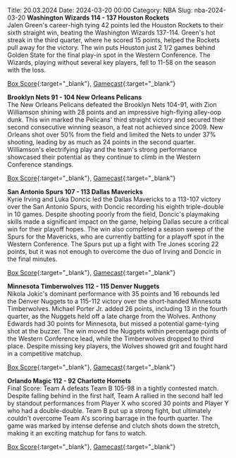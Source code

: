 Title: 20.03.2024
Date: 2024-03-20 00:00
Category: NBA 
Slug: nba-2024-03-20 
**Washington Wizards 114 - 137 Houston Rockets**  
Jalen Green's career-high tying 42 points led the Houston Rockets to their sixth straight win, beating the Washington Wizards 137-114. Green's hot streak in the third quarter, where he scored 15 points, helped the Rockets pull away for the victory. The win puts Houston just 2 1/2 games behind Golden State for the final play-in spot in the Western Conference. The Wizards, playing without several key players, fell to 11-58 on the season with the loss. 

[Box Score](https://www.nba.com/game/hou-vs-was-0022300992/box-score){:target="_blank"}, [Gamecast](https://www.nba.com/game/hou-vs-was-0022300992){:target="_blank"}<br>

**Brooklyn Nets 91 - 104 New Orleans Pelicans**  
The New Orleans Pelicans defeated the Brooklyn Nets 104-91, with Zion Williamson shining with 28 points and an impressive high-flying alley-oop dunk. This win marked the Pelicans' third straight victory and secured their second consecutive winning season, a feat not achieved since 2009. New Orleans shot over 50% from the field and limited the Nets to under 37% shooting, leading by as much as 24 points in the second quarter. Williamson's electrifying play and the team's strong performance showcased their potential as they continue to climb in the Western Conference standings. 

[Box Score](https://www.nba.com/game/nop-vs-bkn-0022300993/box-score){:target="_blank"}, [Gamecast](https://www.nba.com/game/nop-vs-bkn-0022300993){:target="_blank"}<br>

**San Antonio Spurs 107 - 113 Dallas Mavericks**  
Kyrie Irving and Luka Doncic led the Dallas Mavericks to a 113-107 victory over the San Antonio Spurs, with Doncic recording his eighth triple-double in 10 games. Despite shooting poorly from the field, Doncic's playmaking skills made a significant impact on the game, helping Dallas secure a critical win for their playoff hopes. The win also completed a season sweep of the Spurs for the Mavericks, who are currently battling for a playoff spot in the Western Conference. The Spurs put up a fight with Tre Jones scoring 22 points, but it was not enough to overcome the duo of Irving and Doncic in the final minutes. 

[Box Score](https://www.nba.com/game/dal-vs-sas-0022300994/box-score){:target="_blank"}, [Gamecast](https://www.nba.com/game/dal-vs-sas-0022300994){:target="_blank"}<br>

**Minnesota Timberwolves 112 - 115 Denver Nuggets**  
Nikola Jokic's dominant performance with 35 points and 16 rebounds led the Denver Nuggets to a 115-112 victory over the short-handed Minnesota Timberwolves. Michael Porter Jr. added 26 points, including 13 in the fourth quarter, as the Nuggets held off a late charge from the Wolves. Anthony Edwards had 30 points for Minnesota, but missed a potential game-tying shot at the buzzer. The win moved the Nuggets within percentage points of the Western Conference lead, while the Timberwolves dropped to third place. Despite missing key players, the Wolves showed grit and fought hard in a competitive matchup. 

[Box Score](https://www.nba.com/game/den-vs-min-0022300995/box-score){:target="_blank"}, [Gamecast](https://www.nba.com/game/den-vs-min-0022300995){:target="_blank"}<br>

**Orlando Magic 112 - 92 Charlotte Hornets**  
Final Score: Team A defeats Team B 105-98 in a tightly contested match. Despite falling behind in the first half, Team A rallied in the second half led by standout performances from Player X who scored 30 points and Player Y who had a double-double. Team B put up a strong fight, but ultimately couldn't overcome Team A's scoring barrage in the fourth quarter. The game was marked by intense defense and clutch shots down the stretch, making it an exciting matchup for fans to watch. 

[Box Score](https://www.nba.com/game/cha-vs-orl-0022300991/box-score){:target="_blank"}, [Gamecast](https://www.nba.com/game/cha-vs-orl-0022300991){:target="_blank"}<br>

